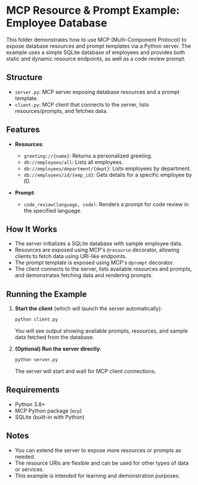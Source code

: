 # MCP Resource & Prompt Example: Employee Database

This folder demonstrates how to use MCP (Multi-Component Protocol) to expose database resources and prompt templates via a Python server. The example uses a simple SQLite database of employees and provides both static and dynamic resource endpoints, as well as a code review prompt.

## Structure

- `server.py`: MCP server exposing database resources and a prompt template.
- `client.py`: MCP client that connects to the server, lists resources/prompts, and fetches data.

## Features

- **Resources**:
  - `greeting://{name}`: Returns a personalized greeting.
  - `db://employees/all`: Lists all employees.
  - `db://employees/department/{dept}`: Lists employees by department.
  - `db://employees/id/{emp_id}`: Gets details for a specific employee by ID.

- **Prompt**:
  - `code_review(language, code)`: Renders a prompt for code review in the specified language.

## How It Works

- The server initializes a SQLite database with sample employee data.
- Resources are exposed using MCP's `@resource` decorator, allowing clients to fetch data using URI-like endpoints.
- The prompt template is exposed using MCP's `@prompt` decorator.
- The client connects to the server, lists available resources and prompts, and demonstrates fetching data and rendering prompts.

## Running the Example

1. **Start the client** (which will launch the server automatically):

   ```bash
   python client.py
   ```

   You will see output showing available prompts, resources, and sample data fetched from the database.

2. **(Optional) Run the server directly**:

   ```bash
   python server.py
   ```

   The server will start and wait for MCP client connections.

## Requirements

- Python 3.8+
- MCP Python package (`mcp`)
- SQLite (built-in with Python)

## Notes

- You can extend the server to expose more resources or prompts as needed.
- The resource URIs are flexible and can be used for other types of data or services.
- This example is intended for learning and demonstration purposes.

